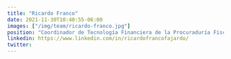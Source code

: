 ```yaml
---
title: "Ricardo Franco"
date: 2021-11-30T10:40:55-06:00
images: ["/img/team/ricardo-franco.jpg"]
position: "Coordinador de Tecnología Financiera de la Procuraduría Fiscal de la Federación de la Secretaría de Hacienda y Crédito Público"
linkedin: https://www.linkedin.com/in/ricardofrancofajardo/
twitter: 
---
```



